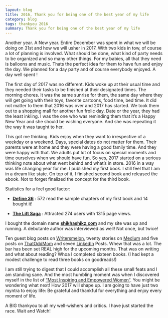 ```yaml
---
layout: blog
title: 2016, Thank you for being one of the best year of my life
category: blog
tags: thankyou 2016
summary: Thank you for being one of the best year of my life
---
```


Another year. A New year. Entire December was spent in what we will be doing on 31st and how we will usher in 2017. With two kids in tow, of course a lot of planning is involved. What should be done, what kind of party needs to be organized and so many other things. For my babies, all that they need is balloons and music. Thats the perfect idea for them to have fun and enjoy the day. We planned for a day party and of course everybody enjoyed. A day well spent !

The first day of 2017 was no different. Kids woke up at their usual time and they needed their tasks to be finished at their designated times. The morning chores. It was the same sunrise for them, the same day where they will get going with their toys, favorite cartoons, food time, bed time. It did not matter to them that 2016 was over and 2017 has started. We took them out to a shopping mall for another fun frolic day. Date or the year, they had the least inkling. I was the one who was reminding them that it’s a Happy New Year and she should be wishing everyone. And she was repeating it the way it was taught to her.

This got me thinking. Kids enjoy when they want to irrespective of a weekday or a weekend. Days, special dates do not matter for them. Their parents were at home and they were having a good family time. And they were happy with that. We adults put lot of focus on special moments and time ourselves when we should have fun. So yes, 2017 started on a serious thinking note about what went behind and what’s in store. 2016 in a way was life changing year for me. I published my first book. I still feel that I am in a dream like state. On top of it, I finished second book and released the ebook. Not to forget finalized the concept for the third book. 

Statistics for a feel good factor:

- **[Define 36](http://shikhashikz.com/book/define-36-twice-of-18.html)** : 572 read the sample chapters of my first book and 14 bought it!

- **[The Lift Saga](http://shikhashikz.com/book/the-lift-saga.html)** : Attracted 274 users with 1315 page views.


I bought the domain name **[shikhashikz.com](shikhashikz.com)** and my site was up and running. A debutante author was interviewed as well! Not once, but twice!

Ten guest blog posts on [Writersmelon](http://writersmelon.com), twenty stories on [Medium](https://medium.com/@Shikhashikz) and five posts on [ThatOddMom](https://thatoddmom.com/@Shikhashikz) and seven [LinkedIn](https://www.linkedin.com/in/shikha) Posts. Whew that was a lot. The bar has been set REAL high for the upcoming months. That was on writing and what about reading? Whoa I completed sixteen books. (I had kept a modest challenge to read three books on goodreads!)

I am still trying to digest that I could accomplish all these small feats and I am standing sane. And the most humbling moment was when I discovered myself in the list of [“Most Inspiring and Empowered Women“](http://linkis.com/wordpress.com/3O5IN). You might be wondering what next! How 2017 will shape up. I am going to have just two myntra to enjoy life: 
Be grateful and thankful for everything and enjoy every moment of life.

A BIG thankyou to all my well-wishers and critics. I have just started the race. Wait and Watch!